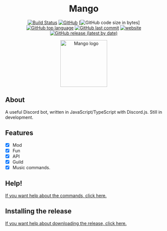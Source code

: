 <div id="div1" align="center">
  <h1>Mango</h1>
 </div>
 
<div id="badges" align="center">
  
  [![Build Status](https://travis-ci.com/Ma15fo43/Mango.svg?branch=master)](https://travis-ci.com/Ma15fo43/Mango)
  [![GitHub](https://img.shields.io/github/license/Ma15fo43/Mango)](https://github.com/Ma15fo43/Mango/blob/master/LICENSE)
  [![GitHub code size in bytes](https://img.shields.io/github/languages/code-size/Ma15fo43/Mango)]
  [![GitHub top language](https://img.shields.io/github/languages/top/Ma15fo43/Mango)](https://github.com/Ma15fo43/Mango/search?l=typescript)
  [![GitHub last commit](https://img.shields.io/github/last-commit/Ma15fo43/Mango)](https://github.com/Ma15fo43/Mango/commit/master) 
  [![website](https://img.shields.io/website.svg?url=https%3A%2F%2Fwww.mazz.ml%2Findex.html)](https://mazz.ml/Pages/Mango/index.html)
  [![GitHub release (latest by date)](https://img.shields.io/github/v/release/Ma15fo43/Mango)](https://github.com/Ma15fo43/Mango/releases/latest)
</div>

<div id="logo" align="center">
<img src="https://user-images.githubusercontent.com/37367577/79960880-3ea97b00-8486-11ea-96f9-c367eb2859aa.png" width="150" alt="Mango logo" />
</div>

## About
A useful Discord bot, written in JavaScript/TypeScript with Discord.js. Still in development.

## Features
- [x] Mod
- [x] Fun
- [x] API
- [x] Guild
- [x] Music commands.

## Help! 
[If you want help about the commands, click here.](https://github.com/Ma15fo43/Mango/wiki/Commands!)

## Installing the release
[If you want help about downloading the release, click here.](https://github.com/Ma15fo43/Mango/wiki/Release)
